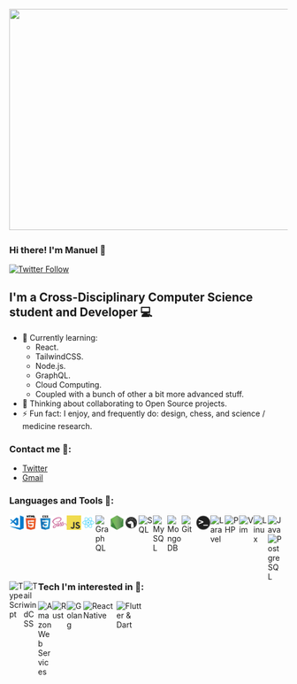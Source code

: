 <p align="center">
  <img width="850" height="400" src="https://i.imgur.com/YvgjKFF.png">
</p>

### Hi there! I'm Manuel 👋
[![Twitter Follow](https://img.shields.io/twitter/follow/MazZGrey?color=1DA1F2&logo=twitter&style=for-the-badge)](https://twitter.com/intent/follow?original_referer=https%3A%2F%2Fgithub.com%MazZGrey&screen_name=codeSTACKr)

## I'm a Cross-Disciplinary Computer Science student and Developer 💻 

- 🌱 Currently learning: 
    - React.
    - TailwindCSS.
    - Node.js.
    - GraphQL.
    - Cloud Computing. 
    - Coupled with a bunch of other a bit more advanced stuff.
- 👯 Thinking about collaborating to Open Source projects.
- ⚡ Fun fact: I enjoy, and frequently do: design, chess, and science / medicine research.

### Contact me 📧:
- [Twitter](https://twitter.com/MazZgrey)
- [Gmail](mailto:mzxgd16@gmail.com)

### Languages and Tools 🚀:

<img align="left" alt="Visual Studio Code" width="26px" src="https://raw.githubusercontent.com/github/explore/80688e429a7d4ef2fca1e82350fe8e3517d3494d/topics/visual-studio-code/visual-studio-code.png" />
<img align="left" alt="HTML5" width="26px" src="https://raw.githubusercontent.com/github/explore/80688e429a7d4ef2fca1e82350fe8e3517d3494d/topics/html/html.png" />
<img align="left" alt="CSS3" width="26px" src="https://raw.githubusercontent.com/github/explore/80688e429a7d4ef2fca1e82350fe8e3517d3494d/topics/css/css.png" />
<img align="left" alt="Sass" width="26px" src="https://raw.githubusercontent.com/github/explore/80688e429a7d4ef2fca1e82350fe8e3517d3494d/topics/sass/sass.png" />
<img align="left" alt="JavaScript" width="26px" src="https://raw.githubusercontent.com/github/explore/80688e429a7d4ef2fca1e82350fe8e3517d3494d/topics/javascript/javascript.png" />
<img align="left" alt="React" width="26px" src="https://raw.githubusercontent.com/github/explore/80688e429a7d4ef2fca1e82350fe8e3517d3494d/topics/react/react.png" />
<img align="left" alt="GraphQL" width="26px" src="https://upload.wikimedia.org/wikipedia/commons/thumb/1/17/GraphQL_Logo.svg/1024px-GraphQL_Logo.svg.png" />
<img align="left" alt="Node.js" width="26px" src="https://raw.githubusercontent.com/github/explore/80688e429a7d4ef2fca1e82350fe8e3517d3494d/topics/nodejs/nodejs.png" />
<img align="left" alt="Deno" width="26px" src="https://raw.githubusercontent.com/github/explore/361e2821e2dea67711cde99c9c40ed357061cf27/topics/deno/deno.png" />
<img align="left" alt="SQL" width="26px" src="https://icons.veryicon.com/png/o/application/designer-icon/sql-5.png" />
<img align="left" alt="MySQL" width="26px" src="https://download.logo.wine/logo/MySQL/MySQL-Logo.wine.png" />
<img align="left" alt="MongoDB" width="26px" src="https://img.icons8.com/color/452/mongodb.png" />
<img align="left" alt="Git" width="26px" src="https://git-scm.com/images/logos/downloads/Git-Icon-1788C.png" />
<img align="left" alt="Terminal" width="26px" src="https://raw.githubusercontent.com/github/explore/80688e429a7d4ef2fca1e82350fe8e3517d3494d/topics/terminal/terminal.png" />
<img align="left" alt="Laravel" width="26px" src="https://upload.wikimedia.org/wikipedia/commons/thumb/9/9a/Laravel.svg/1200px-Laravel.svg.png"/>
<img align="left" alt="PHP" width="26px" src="https://upload.wikimedia.org/wikipedia/commons/thumb/2/27/PHP-logo.svg/1280px-PHP-logo.svg.png"/>
<img align="left" alt="Vim" width="26px" src="https://upload.wikimedia.org/wikipedia/commons/thumb/9/9f/Vimlogo.svg/767px-Vimlogo.svg.png"/>
<img align="left" alt="Linux" width="26px" src="https://upload.wikimedia.org/wikipedia/commons/9/9d/Dangerous_things_we_should_not_do_in_linux.png"/>
<img align="left" alt="Java" width="26px" src="https://cdn.iconscout.com/icon/free/png-512/java-43-569305.png"/>
<img align="left" alt="PostgreSQL" width="26px" src="https://upload.wikimedia.org/wikipedia/commons/thumb/2/29/Postgresql_elephant.svg/1200px-Postgresql_elephant.svg.png"/>
<img align="left" alt="TypeScript" width="26px" src="https://miro.medium.com/max/816/1*mn6bOs7s6Qbao15PMNRyOA.png" />
<img align="left" alt="TailwindCSS" width="26px" src="https://www.markusantonwolf.com/media/pages/blog/tailwind-css/265298487-1596675041/tailwind-css-logo.svg" />

<br />
<br />

### Tech I'm interested in 👀: 

<img align="left" alt="Amazon Web Services" width="26px" src="https://cdn.appythings.nl/wp-content/uploads/2018/06/aws-logo-icon-PNG-Transparent-Background.png" />
<img align="left" alt="Rust" width="26px" src="https://upload.wikimedia.org/wikipedia/commons/thumb/d/d5/Rust_programming_language_black_logo.svg/1024px-Rust_programming_language_black_logo.svg.png"/>
<img align="left" alt="Golang" width="30px" src="https://yourbasic.org/golang/square-gopher.png" />
<img align="left" alt="React Native" width="60px" src="https://braze-marketing-assets.s3.amazonaws.com/images/partner_logos/react-native.png" />
<img align="left" alt="Flutter & Dart" width="50px" src="https://venturebeat.com/wp-content/uploads/2019/09/google-dart-flutter.png?w=1200&strip=all" />


<br />
<br />
